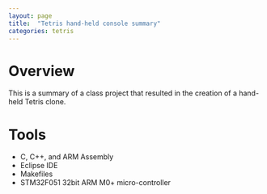 ```yaml
---
layout: page
title:  "Tetris hand-held console summary"
categories: tetris
---
```


# Overview

This is a summary of a class project that resulted in the creation of a hand-held Tetris clone. 

# Tools

  * C, C++, and ARM Assembly
  * Eclipse IDE
  * Makefiles
  * STM32F051 32bit ARM M0+ micro-controller

